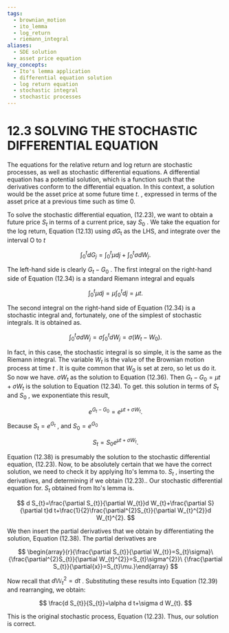 ```yaml
---
tags:
  - brownian_motion
  - ito_lemma
  - log_return
  - riemann_integral
aliases:
  - SDE solution
  - asset price equation
key_concepts:
  - Ito's lemma application
  - differential equation solution
  - log return equation
  - stochastic integral
  - stochastic processes
---
```


# 12.3 SOLVING THE STOCHASTIC DIFFERENTIAL EQUATION

The equations for the relative return and log return are stochastic processes, as well as stochastic differential equations. A differential equation has a potential solution, which is a function such that the derivatives conform to the differential equation. In this context, a solution would be the asset price at some future time $t.$ , expressed in terms of the asset price at a previous time such as time 0.

To solve the stochastic differential equation, (12.23), we want to obtain a future price $S_{t}$ in terms of a current price, say $S_{0}$ . We take the equation for the log return, Equation (12.13) using $d G_{\mathrm{t}}$ as the LHS, and integrate over the interval O to $t$

$$
\int_{0}^{t}d G_{j}=\int_{0}^{t}\mu d j+\int_{0}^{t}\sigma d W_{j}.
$$

The left-hand side is clearly $G_{t}-G_{0}$ . The first integral on the right-hand side of Equation (12.34) is a standard Riemann integral and equals

$$
\int_{0}^{t}\mu d j=\mu\int_{0}^{t}d j=\mu t.
$$

The second integral on the right-hand side of Equation (12.34) is a stochastic integral and, fortunately, one of the simplest of stochastic integrals. It is obtained as.

$$
\int_{0}^{t}\sigma d W_{j}=\sigma\int_{0}^{t}d W_{j}=\sigma(W_{t}-W_{0}).
$$

In fact, in this case, the stochastic integral is so simple, it is the same as the Riemann integral. The variable $\mathbf{}\mathbf{}{W}_{t}$ is the value of the Brownian motion process at time $t$ . It is quite common that $W_{0}$ is set at zero, so let us do it. So now we have. $\sigma W_{t}$ as the solution to Equation (12.36). Then $G_{t}-G_{0}=\mu t+\sigma W_{t}$ is the solution to Equation (12.34). To get. this solution in terms of $S_{t}$ and $S_{0}$ , we exponentiate this result,

$$
e^{G_{t}-G_{0}}=e^{\mu t+\sigma W_{t}}.
$$

Because $S_{t}=e^{G_{t}}$ , and $S_{0}=e^{G_{0}}$

$$
S_{t}=S_{0}e^{\mu t+\sigma W_{t}}.
$$

Equation (12.38) is presumably the solution to the stochastic differential equation, (12.23). Now, to be absolutely certain that we have the correct solution, we need to check it by applying Ito's lemma to. $S_{t}$ , inserting the derivatives, and determining if we obtain (12.23).. Our stochastic differential equation for. $S_{t}$ obtained from Ito's lemma is.

$$
d S_{t}=\frac{\partial S_{t}}{\partial W_{t}}d W_{t}+\frac{\partial S}{\partial t}d t+\frac{1}{2}\frac{\partial^{2}S_{t}}{\partial W_{t}^{2}}d W_{t}^{2}.
$$

We then insert the partial derivatives that we obtain by differentiating the solution, Equation (12.38). The partial derivatives are

$$
\begin{array}{r}{\frac{\partial S_{t}}{\partial W_{t}}=S_{t}\sigma}\ {\frac{\partial^{2}S_{t}}{\partial W_{t}^{2}}=S_{t}\sigma^{2}}\ {\frac{\partial S_{t}}{\partial{x}}=S_{t}\mu.}\end{array}
$$

Now recall that $d\mathbb{W}_{t}^{2}=d t$ . Substituting these results into Equation (12.39) and rearranging, we obtain:

$$
\frac{d S_{t}}{S_{t}}=\alpha d t+\sigma d W_{t}.
$$

This is the original stochastic process, Equation (12.23). Thus, our solution is correct.
